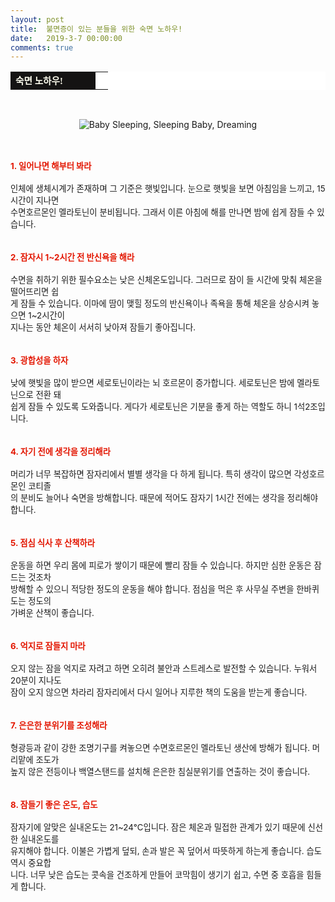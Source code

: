 ```yaml
---
layout: post
title:  불면증이 있는 분들을 위한 숙면 노하우!
date:   2019-3-7 00:00:00
comments: true
---
```




<table width="99%" bgcolor="#ffffff" cellspacing="1" cellpadding="2"><tbody><tr><td width="120" bgcolor="#141313" style-="border-bottom:#141313 1px solid; border-left:#141313 1px solid; border-top:#141313 1px solid; &#13;&#10;border-right:#141313 1px solid"><span style="color: rgb(0, 0, 0); font-family: 맑은 고딕, dotum, verdana; font-size: 11pt;"><strong><span syle="font-size:11pt"><font color="#fffff0">숙면 노하우!</font></span></strong></span></td><td style="border-width: 0px 0px 1px; border-style: solid; border-color: rgb(255, 255, 255) rgb(255, 255, 255) rgb(20, 19, 19);"><span style="font-size: 11pt;"><font color="#000000">&nbsp;</font></span></td></tr></tbody></table><p><br></p><div class="imageblock center" style="text-align: center; clear: both;"><span data-url="https://t1.daumcdn.net/cfile/tistory/1671B2254C08A1A448?download" data-lightbox="lightbox"><img alt="Baby Sleeping, Sleeping Baby, Dreaming" src="https://cdn.pixabay.com/photo/2017/02/17/03/47/baby-sleeping-2073290__340.jpg" srcset="https://cdn.pixabay.com/photo/2017/02/17/03/47/baby-sleeping-2073290__340.jpg 1x, https://cdn.pixabay.com/photo/2017/02/17/03/47/baby-sleeping-2073290__480.jpg 2x"></span></div><p><br><br><span style="font-size: 10pt;"><strong><font color="#e31600">1. 일어나면 해부터 봐라</font></strong></span><br><br><span style="font-size: 10pt;">인체에 생체시계가 존재하며 그 기준은 햇빛입니다. 눈으로 햇빛을 보면 아침임을 느끼고, 15시간이 지나면</span><br><span style="font-size: 10pt;">수면호르몬인 멜라토닌이 분비됩니다. 그래서 이른 아침에 해를 만나면 밤에 쉽게 잠들 수 있습니다.</span><br><br><br><span style="font-size: 10pt;"><strong><font color="#e31600">2. 잠자시 1~2시간 전 반신욕을 해라</font></strong></span><br><br><span style="font-size: 10pt;">수면을 취하기 위한 필수요소는 낮은 신체온도입니다. 그러므로 잠이 들 시간에 맞춰 체온을 떨어뜨리면 쉽</span><br><span style="font-size: 10pt;">게 잠들 수 있습니다. 이마에 땀이 맺힐 정도의 반신욕이나 족욕을 통해 체온을 상승시켜 놓으면 1~2시간이</span><br><span style="font-size: 10pt;">지나는 동안 체온이 서서히 낮아져 잠들기 좋아집니다.</span><br><br><br><span style="font-size: 10pt;"><strong><font color="#e31600">3. 광합성을 하자</font></strong></span><br><br><span style="font-size: 10pt;">낮에 햇빛을 많이 받으면 세로토닌이라는 뇌 호르몬이 증가합니다. 세로토닌은 밤에 멜라토닌으로 전환 돼</span><br><span style="font-size: 10pt;">쉽게 잠들 수 있도록 도와줍니다. 게다가 세로토닌은 기분을 좋게 하는 역할도 하니 1석2조입니다.</span><br><br><br><span style="font-size: 10pt;"><strong><font color="#e31600">4. 자기 전에 생각을 정리해라</font></strong></span><br><br><span style="font-size: 10pt;">머리가 너무 복잡하면 잠자리에서 별별 생각을 다 하게 됩니다. 특히 생각이 많으면 각성호르몬인 코티졸</span><br><span style="font-size: 10pt;">의 분비도 늘어나 숙면을 방해합니다. 때문에 적어도 잠자기 1시간 전에는 생각을 정리해야 합니다.</span><br><br><br><span style="font-size: 10pt;"><strong><font color="#e31600">5. 점심 식사 후 산책하라</font></strong></span><br><br><span style="font-size: 10pt;">운동을 하면 우리 몸에 피로가 쌓이기 때문에 빨리 잠들 수 있습니다. 하지만 심한 운동은 잠드는 것조차</span><br><span style="font-size: 10pt;">방해할 수 있으니 적당한 정도의 운동을 해야 합니다. 점심을 먹은 후 사무실 주변을 한바퀴 도는 정도의</span><br><span style="font-size: 10pt;">가벼운 산책이 좋습니다.</span><br><br><br><span style="font-size: 10pt;"><strong><font color="#e31600">6. 억지로 잠들지 마라</font></strong></span><br><br><span style="font-size: 10pt;">오지 않는 잠을 억지로 자려고 하면 오히려 불안과 스트레스로 발전할 수 있습니다. 누워서 20분이 지나도</span><br><span style="font-size: 10pt;">잠이 오지 않으면 차라리 잠자리에서 다시 일어나 지루한 책의 도움을 받는게 좋습니다.</span><br><br><br><span style="font-size: 10pt;"><strong><font color="#e31600">7. 은은한 분위기를 조성해라</font></strong></span><br><br><span style="font-size: 10pt;">형광등과 같이 강한 조명기구를 켜놓으면 수면호르몬인 멜라토닌 생산에 방해가 됩니다. 머리맡에 조도가</span><br><span style="font-size: 10pt;">높지 않은 전등이나 백열스탠드를 설치해 은은한 침실분위기를 연출하는 것이 좋습니다.</span><br><br><br><strong><font color="#e31600"><span style="font-size: 10pt;">8. 잠들기 좋은 온도, 습도</span></font></strong><br><br><span style="font-size: 10pt;">잠자기에 알맞은 실내온도는 21~24℃입니다. 잠은 체온과 밀접한 관계가 있기 때문에 신선한 실내온도를</span><br><span style="font-size: 10pt;">유지해야 합니다. 이불은 가볍게 덮되, 손과 발은 꼭 덮어서 따뜻하게 하는게 좋습니다. 습도 역시 중요합</span><br><span style="font-size: 10pt;">니다. 너무 낮은 습도는 콧속을 건조하게 만들어 코막힘이 생기기 쉽고, 수면 중 호흡을 힘들게 합니다.</span><br></p>